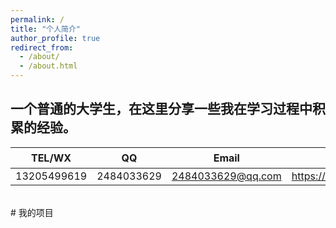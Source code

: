 ```yaml
---
permalink: /
title: "个人简介"
author_profile: true
redirect_from: 
  - /about/
  - /about.html
---
```


## 一个普通的大学生，在这里分享一些我在学习过程中积累的经验。

|TEL/WX |  QQ          |    Email      |个人博客 |
|-------|-----------   |---------------|---------|
|13205499619|2484033629|2484033629@qq.com|https://niuuhuu.github.io|

<br>
# 我的项目
